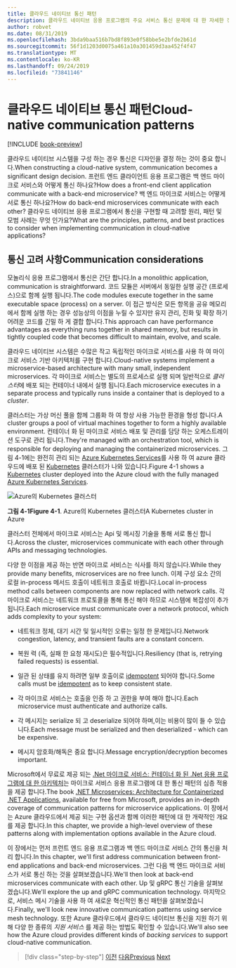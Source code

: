 ```yaml
---
title: 클라우드 네이티브 통신 패턴
description: 클라우드 네이티브 응용 프로그램의 주요 서비스 통신 문제에 대 한 자세한 정보
author: robvet
ms.date: 08/31/2019
ms.openlocfilehash: 3bda9baa516b7bd8f893e0f58bbe5e2bfde2b61d
ms.sourcegitcommit: 56f1d1203d0075a461a10a301459d3aa452f4f47
ms.translationtype: MT
ms.contentlocale: ko-KR
ms.lasthandoff: 09/24/2019
ms.locfileid: "73841146"
---
```

# <a name="cloud-native-communication-patterns"></a><span data-ttu-id="fd667-103">클라우드 네이티브 통신 패턴</span><span class="sxs-lookup"><span data-stu-id="fd667-103">Cloud-native communication patterns</span></span>

[!INCLUDE [book-preview](../../../includes/book-preview.md)]

<span data-ttu-id="fd667-104">클라우드 네이티브 시스템을 구성 하는 경우 통신은 디자인을 결정 하는 것이 중요 합니다.</span><span class="sxs-lookup"><span data-stu-id="fd667-104">When constructing a cloud-native system, communication becomes a significant design decision.</span></span> <span data-ttu-id="fd667-105">프런트 엔드 클라이언트 응용 프로그램은 백 엔드 마이크로 서비스와 어떻게 통신 하나요?</span><span class="sxs-lookup"><span data-stu-id="fd667-105">How does a front-end client application communicate with a back-end microservice?</span></span> <span data-ttu-id="fd667-106">백 엔드 마이크로 서비스는 어떻게 서로 통신 하나요?</span><span class="sxs-lookup"><span data-stu-id="fd667-106">How do back-end microservices communicate with each other?</span></span> <span data-ttu-id="fd667-107">클라우드 네이티브 응용 프로그램에서 통신을 구현할 때 고려할 원리, 패턴 및 모범 사례는 무엇 인가요?</span><span class="sxs-lookup"><span data-stu-id="fd667-107">What are the principles, patterns, and best practices to consider when implementing communication in cloud-native applications?</span></span>

## <a name="communication-considerations"></a><span data-ttu-id="fd667-108">통신 고려 사항</span><span class="sxs-lookup"><span data-stu-id="fd667-108">Communication considerations</span></span>

<span data-ttu-id="fd667-109">모놀리식 응용 프로그램에서 통신은 간단 합니다.</span><span class="sxs-lookup"><span data-stu-id="fd667-109">In a monolithic application, communication is straightforward.</span></span> <span data-ttu-id="fd667-110">코드 모듈은 서버에서 동일한 실행 공간 (프로세스)으로 함께 실행 됩니다.</span><span class="sxs-lookup"><span data-stu-id="fd667-110">The code modules execute together in the same executable space (process) on a server.</span></span> <span data-ttu-id="fd667-111">이 접근 방식은 모든 항목을 공유 메모리에서 함께 실행 하는 경우 성능상의 이점을 누릴 수 있지만 유지 관리, 진화 및 확장 하기 어려운 코드를 긴밀 하 게 결합 합니다.</span><span class="sxs-lookup"><span data-stu-id="fd667-111">This approach can have performance advantages as everything runs together in shared memory, but results in tightly coupled code that becomes difficult to maintain, evolve, and scale.</span></span>

<span data-ttu-id="fd667-112">클라우드 네이티브 시스템은 수많은 작고 독립적인 마이크로 서비스를 사용 하 여 마이크로 서비스 기반 아키텍처를 구현 합니다.</span><span class="sxs-lookup"><span data-stu-id="fd667-112">Cloud-native systems implement a microservice-based architecture with many small, independent microservices.</span></span> <span data-ttu-id="fd667-113">각 마이크로 서비스는 별도의 프로세스로 실행 되며 일반적으로 *클러스터*에 배포 되는 컨테이너 내에서 실행 됩니다.</span><span class="sxs-lookup"><span data-stu-id="fd667-113">Each microservice executes in a separate process and typically runs inside a container that is deployed to a *cluster*.</span></span>

<span data-ttu-id="fd667-114">클러스터는 가상 머신 풀을 함께 그룹화 하 여 항상 사용 가능한 환경을 형성 합니다.</span><span class="sxs-lookup"><span data-stu-id="fd667-114">A cluster groups a pool of virtual machines together to form a highly available environment.</span></span> <span data-ttu-id="fd667-115">컨테이너 화 된 마이크로 서비스 배포 및 관리를 담당 하는 오케스트레이션 도구로 관리 됩니다.</span><span class="sxs-lookup"><span data-stu-id="fd667-115">They're managed with an orchestration tool, which is responsible for deploying and managing the containerized microservices.</span></span> <span data-ttu-id="fd667-116">그림 4-1에는 완전히 관리 되는 [Azure Kubernetes Services](https://docs.microsoft.com/azure/aks/intro-kubernetes)를 사용 하 여 azure 클라우드에 배포 된 [Kubernetes](https://kubernetes.io) 클러스터가 나와 있습니다.</span><span class="sxs-lookup"><span data-stu-id="fd667-116">Figure 4-1 shows a [Kubernetes](https://kubernetes.io) cluster deployed into the Azure cloud with the fully managed [Azure Kubernetes Services](https://docs.microsoft.com/azure/aks/intro-kubernetes).</span></span>

![Azure의 Kubernetes 클러스터](./media/kubernetes-cluster-in-azure.png)

<span data-ttu-id="fd667-118">**그림 4-1**</span><span class="sxs-lookup"><span data-stu-id="fd667-118">**Figure 4-1**.</span></span> <span data-ttu-id="fd667-119">Azure의 Kubernetes 클러스터</span><span class="sxs-lookup"><span data-stu-id="fd667-119">A Kubernetes cluster in Azure</span></span>

<span data-ttu-id="fd667-120">클러스터 전체에서 마이크로 서비스는 Api 및 메시징 기술을 통해 서로 통신 합니다.</span><span class="sxs-lookup"><span data-stu-id="fd667-120">Across the cluster, microservices communicate with each other through APIs and messaging technologies.</span></span>

<span data-ttu-id="fd667-121">다양 한 이점을 제공 하는 반면 마이크로 서비스는 식사를 하지 않습니다.</span><span class="sxs-lookup"><span data-stu-id="fd667-121">While they provide many benefits, microservices are no free lunch.</span></span> <span data-ttu-id="fd667-122">이제 구성 요소 간의 로컬 in-process 메서드 호출이 네트워크 호출로 바뀝니다.</span><span class="sxs-lookup"><span data-stu-id="fd667-122">Local in-process method calls between components are now replaced with network calls.</span></span> <span data-ttu-id="fd667-123">각 마이크로 서비스는 네트워크 프로토콜을 통해 통신 해야 하므로 시스템에 복잡성이 추가 됩니다.</span><span class="sxs-lookup"><span data-stu-id="fd667-123">Each microservice must communicate over a network protocol, which adds complexity to your system:</span></span>

- <span data-ttu-id="fd667-124">네트워크 정체, 대기 시간 및 일시적인 오류는 일정 한 문제입니다.</span><span class="sxs-lookup"><span data-stu-id="fd667-124">Network congestion, latency, and transient faults are a constant concern.</span></span>

- <span data-ttu-id="fd667-125">복원 력 (즉, 실패 한 요청 재시도)은 필수적입니다.</span><span class="sxs-lookup"><span data-stu-id="fd667-125">Resiliency (that is, retrying failed requests) is essential.</span></span>

- <span data-ttu-id="fd667-126">일관 된 상태를 유지 하려면 일부 호출이로 [idempotent](https://www.restapitutorial.com/lessons/idempotency.html) 되어야 합니다.</span><span class="sxs-lookup"><span data-stu-id="fd667-126">Some calls must be [idempotent](https://www.restapitutorial.com/lessons/idempotency.html) as to keep consistent state.</span></span>

- <span data-ttu-id="fd667-127">각 마이크로 서비스는 호출을 인증 하 고 권한을 부여 해야 합니다.</span><span class="sxs-lookup"><span data-stu-id="fd667-127">Each microservice must authenticate and authorize calls.</span></span>

- <span data-ttu-id="fd667-128">각 메시지는 serialize 되 고 deserialize 되어야 하며,이는 비용이 많이 들 수 있습니다.</span><span class="sxs-lookup"><span data-stu-id="fd667-128">Each message must be serialized and then deserialized - which can be expensive.</span></span>

- <span data-ttu-id="fd667-129">메시지 암호화/해독은 중요 합니다.</span><span class="sxs-lookup"><span data-stu-id="fd667-129">Message encryption/decryption becomes important.</span></span>

<span data-ttu-id="fd667-130">Microsoft에서 무료로 제공 되는 [.Net 마이크로 서비스: 컨테이너 화 된 .Net 응용 프로그램에 대 한 아키텍처](https://docs.microsoft.com/dotnet/standard/microservices-architecture/)는 마이크로 서비스 응용 프로그램에 대 한 통신 패턴의 심층 적용을 제공 합니다.</span><span class="sxs-lookup"><span data-stu-id="fd667-130">The book [.NET Microservices: Architecture for Containerized .NET Applications](https://docs.microsoft.com/dotnet/standard/microservices-architecture/), available for free from Microsoft, provides an in-depth coverage of communication patterns for microservice applications.</span></span> <span data-ttu-id="fd667-131">이 장에서는 Azure 클라우드에서 제공 되는 구현 옵션과 함께 이러한 패턴에 대 한 개략적인 개요를 제공 합니다.</span><span class="sxs-lookup"><span data-stu-id="fd667-131">In this chapter, we provide a high-level overview of these patterns along with implementation options available in the Azure cloud.</span></span>

<span data-ttu-id="fd667-132">이 장에서는 먼저 프런트 엔드 응용 프로그램과 백 엔드 마이크로 서비스 간의 통신을 처리 합니다.</span><span class="sxs-lookup"><span data-stu-id="fd667-132">In this chapter, we'll first address communication between front-end applications and back-end microservices.</span></span> <span data-ttu-id="fd667-133">그런 다음 백 엔드 마이크로 서비스가 서로 통신 하는 것을 살펴보겠습니다.</span><span class="sxs-lookup"><span data-stu-id="fd667-133">We'll then look at back-end microservices communicate with each other.</span></span> <span data-ttu-id="fd667-134">Up 및 gRPC 통신 기술을 살펴보겠습니다.</span><span class="sxs-lookup"><span data-stu-id="fd667-134">We'll explore the up and gRPC communication technology.</span></span> <span data-ttu-id="fd667-135">마지막으로, 서비스 메시 기술을 사용 하 여 새로운 혁신적인 통신 패턴을 살펴보겠습니다.</span><span class="sxs-lookup"><span data-stu-id="fd667-135">Finally, we'll look new innovative communication patterns using service mesh technology.</span></span> <span data-ttu-id="fd667-136">또한 Azure 클라우드에서 클라우드 네이티브 통신을 지원 하기 위해 다양 한 종류의 *지원 서비스* 를 제공 하는 방법도 확인할 수 있습니다.</span><span class="sxs-lookup"><span data-stu-id="fd667-136">We'll also see how the Azure cloud provides different kinds of *backing services* to support cloud-native communication.</span></span>

>[!div class="step-by-step"]
><span data-ttu-id="fd667-137">[이전](other-deployment-options.md)
>[다음](front-end-communication.md)</span><span class="sxs-lookup"><span data-stu-id="fd667-137">[Previous](other-deployment-options.md)
[Next](front-end-communication.md)</span></span>
